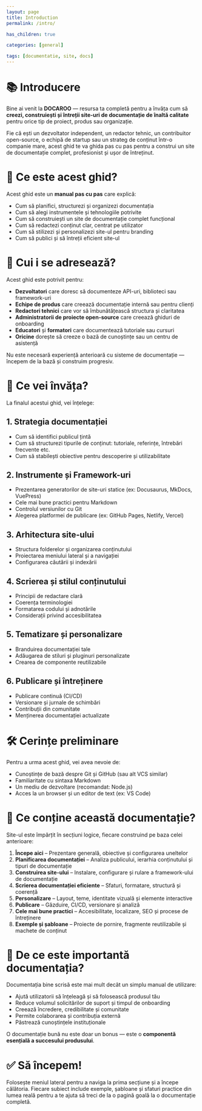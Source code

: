 ```yaml
---
layout: page
title: Introduction
permalink: /intro/

has_children: true

categories: [general]

tags: [documentatie, site, docs]
---
```


<!-- START_EXPOSED_SECTION -->
# 📚 Introducere

Bine ai venit la **DOCAROO** — resursa ta completă pentru a învăța cum să **creezi, construiești și întreții site-uri de documentație de înaltă calitate** pentru orice tip de proiect, produs sau organizație.

Fie că ești un dezvoltator independent, un redactor tehnic, un contribuitor open-source, o echipă de startup sau un strateg de conținut într-o companie mare, acest ghid te va ghida pas cu pas pentru a construi un site de documentație complet, profesionist și ușor de întreținut.

# 🚀 Ce este acest ghid?

Acest ghid este un **manual pas cu pas** care explică:

- Cum să planifici, structurezi și organizezi documentația  
- Cum să alegi instrumentele și tehnologiile potrivite  
- Cum să construiești un site de documentație complet funcțional  
- Cum să redactezi conținut clar, centrat pe utilizator  
- Cum să stilizezi și personalizezi site-ul pentru branding  
- Cum să publici și să întreții eficient site-ul  

# 📌 Cui i se adresează?

Acest ghid este potrivit pentru:

- **Dezvoltatori** care doresc să documenteze API-uri, biblioteci sau framework-uri  
- **Echipe de produs** care creează documentație internă sau pentru clienți  
- **Redactori tehnici** care vor să îmbunătățească structura și claritatea  
- **Administratorii de proiecte open-source** care creează ghiduri de onboarding  
- **Educatori** și **formatori** care documentează tutoriale sau cursuri  
- **Oricine** dorește să creeze o bază de cunoștințe sau un centru de asistență  

Nu este necesară experiență anterioară cu sisteme de documentație — începem de la bază și construim progresiv.

# 🧱 Ce vei învăța?

La finalul acestui ghid, vei înțelege:

## 1. Strategia documentației
- Cum să identifici publicul țintă  
- Cum să structurezi tipurile de conținut: tutoriale, referințe, întrebări frecvente etc.  
- Cum să stabilești obiective pentru descoperire și utilizabilitate  

## 2. Instrumente și Framework-uri
- Prezentarea generatorilor de site-uri statice (ex: Docusaurus, MkDocs, VuePress)  
- Cele mai bune practici pentru Markdown  
- Controlul versiunilor cu Git  
- Alegerea platformei de publicare (ex: GitHub Pages, Netlify, Vercel)  

## 3. Arhitectura site-ului
- Structura folderelor și organizarea conținutului  
- Proiectarea meniului lateral și a navigației  
- Configurarea căutării și indexării  

## 4. Scrierea și stilul conținutului
- Principii de redactare clară  
- Coerența terminologiei  
- Formatarea codului și adnotările  
- Considerații privind accesibilitatea  

## 5. Tematizare și personalizare
- Branduirea documentației tale  
- Adăugarea de stiluri și pluginuri personalizate  
- Crearea de componente reutilizabile  

## 6. Publicare și întreținere
- Publicare continuă (CI/CD)  
- Versionare și jurnale de schimbări  
- Contribuții din comunitate  
- Menținerea documentației actualizate  

# 🛠️ Cerințe preliminare

Pentru a urma acest ghid, vei avea nevoie de:

- Cunoștințe de bază despre Git și GitHub (sau alt VCS similar)  
- Familiaritate cu sintaxa Markdown  
- Un mediu de dezvoltare (recomandat: Node.js)  
- Acces la un browser și un editor de text (ex: VS Code)

# 📁 Ce conține această documentație?

Site-ul este împărțit în secțiuni logice, fiecare construind pe baza celei anterioare:

1. **Începe aici** – Prezentare generală, obiective și configurarea uneltelor  
2. **Planificarea documentației** – Analiza publicului, ierarhia conținutului și tipuri de documentație  
3. **Construirea site-ului** – Instalare, configurare și rulare a framework-ului de documentație  
4. **Scrierea documentației eficiente** – Sfaturi, formatare, structură și coerență  
5. **Personalizare** – Layout, teme, identitate vizuală și elemente interactive  
6. **Publicare** – Găzduire, CI/CD, versionare și analiză  
7. **Cele mai bune practici** – Accesibilitate, localizare, SEO și procese de întreținere  
8. **Exemple și șabloane** – Proiecte de pornire, fragmente reutilizabile și machete de conținut  

# 🧭 De ce este importantă documentația?

Documentația bine scrisă este mai mult decât un simplu manual de utilizare:

- Ajută utilizatorii să înțeleagă și să folosească produsul tău  
- Reduce volumul solicitărilor de suport și timpul de onboarding  
- Creează încredere, credibilitate și comunitate  
- Permite colaborarea și contribuția externă  
- Păstrează cunoștințele instituționale  

O documentație bună nu este doar un bonus — este o **componentă esențială a succesului produsului**.

# ✅ Să începem!

Folosește meniul lateral pentru a naviga la prima secțiune și a începe călătoria. Fiecare subiect include exemple, șabloane și sfaturi practice din lumea reală pentru a te ajuta să treci de la o pagină goală la o documentație completă.

<!-- END_EXPOSED_SECTION -->
